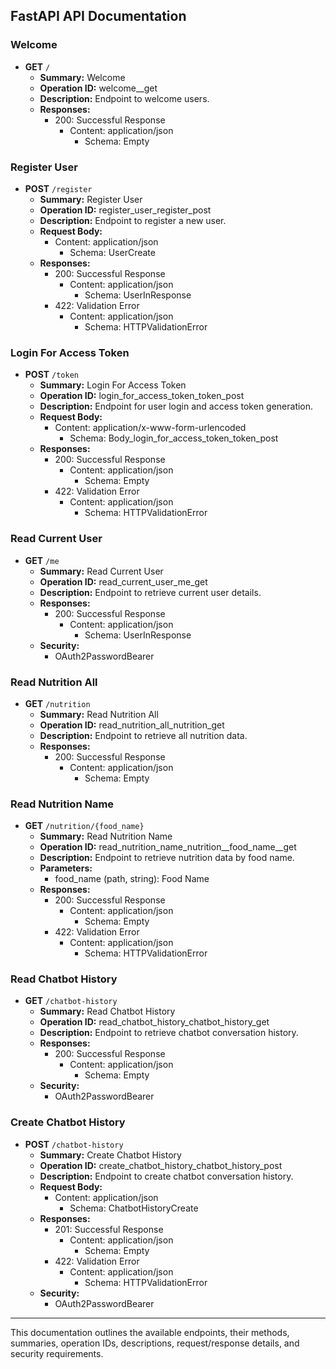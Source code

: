 ## FastAPI API Documentation

### Welcome
- **GET** `/`
  - **Summary:** Welcome
  - **Operation ID:** welcome__get
  - **Description:** Endpoint to welcome users.
  - **Responses:**
    - 200: Successful Response
      - Content: application/json
        - Schema: Empty

### Register User
- **POST** `/register`
  - **Summary:** Register User
  - **Operation ID:** register_user_register_post
  - **Description:** Endpoint to register a new user.
  - **Request Body:**
    - Content: application/json
      - Schema: UserCreate
  - **Responses:**
    - 200: Successful Response
      - Content: application/json
        - Schema: UserInResponse
    - 422: Validation Error
      - Content: application/json
        - Schema: HTTPValidationError

### Login For Access Token
- **POST** `/token`
  - **Summary:** Login For Access Token
  - **Operation ID:** login_for_access_token_token_post
  - **Description:** Endpoint for user login and access token generation.
  - **Request Body:**
    - Content: application/x-www-form-urlencoded
      - Schema: Body_login_for_access_token_token_post
  - **Responses:**
    - 200: Successful Response
      - Content: application/json
        - Schema: Empty
    - 422: Validation Error
      - Content: application/json
        - Schema: HTTPValidationError

### Read Current User
- **GET** `/me`
  - **Summary:** Read Current User
  - **Operation ID:** read_current_user_me_get
  - **Description:** Endpoint to retrieve current user details.
  - **Responses:**
    - 200: Successful Response
      - Content: application/json
        - Schema: UserInResponse
  - **Security:**
    - OAuth2PasswordBearer

### Read Nutrition All
- **GET** `/nutrition`
  - **Summary:** Read Nutrition All
  - **Operation ID:** read_nutrition_all_nutrition_get
  - **Description:** Endpoint to retrieve all nutrition data.
  - **Responses:**
    - 200: Successful Response
      - Content: application/json
        - Schema: Empty

### Read Nutrition Name
- **GET** `/nutrition/{food_name}`
  - **Summary:** Read Nutrition Name
  - **Operation ID:** read_nutrition_name_nutrition__food_name__get
  - **Description:** Endpoint to retrieve nutrition data by food name.
  - **Parameters:**
    - food_name (path, string): Food Name
  - **Responses:**
    - 200: Successful Response
      - Content: application/json
        - Schema: Empty
    - 422: Validation Error
      - Content: application/json
        - Schema: HTTPValidationError

### Read Chatbot History
- **GET** `/chatbot-history`
  - **Summary:** Read Chatbot History
  - **Operation ID:** read_chatbot_history_chatbot_history_get
  - **Description:** Endpoint to retrieve chatbot conversation history.
  - **Responses:**
    - 200: Successful Response
      - Content: application/json
        - Schema: Empty
  - **Security:**
    - OAuth2PasswordBearer

### Create Chatbot History
- **POST** `/chatbot-history`
  - **Summary:** Create Chatbot History
  - **Operation ID:** create_chatbot_history_chatbot_history_post
  - **Description:** Endpoint to create chatbot conversation history.
  - **Request Body:**
    - Content: application/json
      - Schema: ChatbotHistoryCreate
  - **Responses:**
    - 201: Successful Response
      - Content: application/json
        - Schema: Empty
    - 422: Validation Error
      - Content: application/json
        - Schema: HTTPValidationError
  - **Security:**
    - OAuth2PasswordBearer

---

This documentation outlines the available endpoints, their methods, summaries, operation IDs, descriptions, request/response details, and security requirements.
